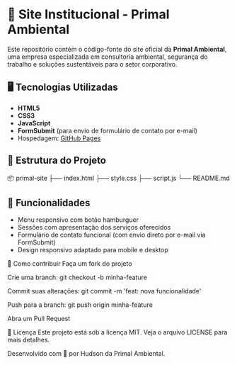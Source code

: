 # 🌱 Site Institucional - Primal Ambiental

Este repositório contém o código-fonte do site oficial da **Primal Ambiental**, uma empresa especializada em consultoria ambiental, segurança do trabalho e soluções sustentáveis para o setor corporativo.

## 🖥️ Tecnologias Utilizadas

- **HTML5**
- **CSS3**
- **JavaScript**
- **FormSubmit** (para envio de formulário de contato por e-mail)
- Hospedagem: [GitHub Pages](https://pages.github.com)

## 📁 Estrutura do Projeto
📦 primal-site
├── index.html
├── style.css
├── script.js
└── README.md

## 🚀 Funcionalidades

- Menu responsivo com botão hamburguer
- Sessões com apresentação dos serviços oferecidos
- Formulário de contato funcional (com envio direto por e-mail via FormSubmit)
- Design responsivo adaptado para mobile e desktop

📌 Como contribuir
Faça um fork do projeto

Crie uma branch: git checkout -b minha-feature

Commit suas alterações: git commit -m 'feat: nova funcionalidade'

Push para a branch: git push origin minha-feature

Abra um Pull Request

📄 Licença
Este projeto está sob a licença MIT. Veja o arquivo LICENSE para mais detalhes.

Desenvolvido com 💚 por Hudson da Primal Ambiental.
